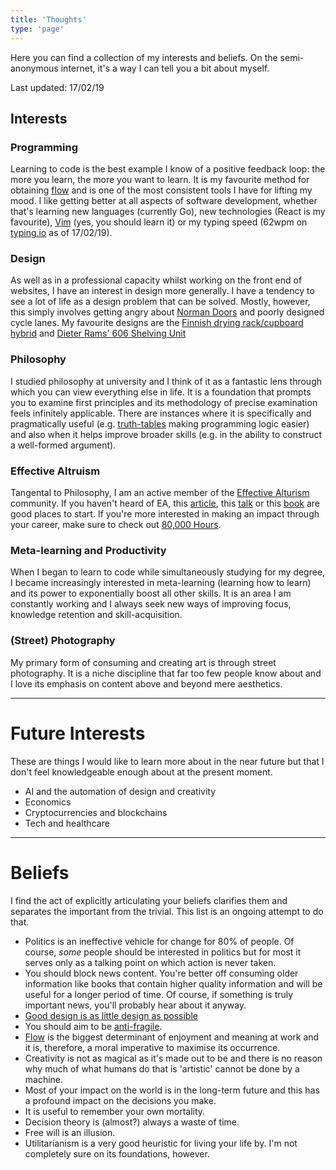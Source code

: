 ```yaml
---
title: 'Thoughts'
type: 'page'
---
```


Here you can find a collection of my interests and beliefs. On the
semi-anonymous internet, it's a way I can tell you a bit about myself.

Last updated: 17/02/19

## Interests

### Programming

Learning to code is the best example I know of a positive feedback
loop: the more you learn, the more you want to learn. It is my
favourite method for obtaining
[flow](https://en.wikipedia.org/wiki/Mihaly_Csikszentmihalyi#Flow) and
is one of the most consistent tools I have for lifting my mood. I like
getting better at all aspects of software development, whether that's
learning new languages (currently Go), new technologies (React is my
favourite), [Vim](https://vim.org) (yes, you should learn it) or my
typing speed (62wpm on [typing.io](https://typing.io) as of 17/02/19).

### Design

As well as in a professional capacity whilst working on the front end
of websites, I have an interest in design more generally. I have a
tendency to see a lot of life as a design problem that can be solved.
Mostly, however, this simply involves getting angry about
[Norman Doors](https://www.youtube.com/watch?v=yY96hTb8WgI) and poorly
designed cycle lanes. My favourite designs are the
[Finnish drying rack/cupboard hybrid](https://99percentinvisible.org/article/finnish-dishes-simple-nordic-design-beats-dishwashers-drying-racks/)
and [Dieter Rams' 606 Shelving Unit](https://www.vitsoe.com/gb/606)

### Philosophy

I studied philosophy at university and I think of it as a fantastic
lens through which you can view everything else in life. It is a
foundation that prompts you to examine first principles and its
methodology of precise examination feels infinitely applicable. There
are instances where it is specifically and pragmatically useful (e.g.
[truth-tables](https://en.wikipedia.org/wiki/Truth_table) making
programming logic easier) and also when it helps improve broader
skills (e.g. in the ability to construct a well-formed argument).

### Effective Altruism

Tangental to Philosophy, I am an active member of the
[Effective Alturism](https://effectivealtruism.org) community. If you
haven't heard of EA, this
[article](https://www.effectivealtruism.org/articles/introduction-to-effective-altruism/),
this
[talk](https://www.ted.com/talks/will_macaskill_how_can_we_do_the_most_good_for_the_world?language=en)
or this
[book](https://www.amazon.co.uk/Doing-Good-Better-Effective-Difference/dp/1592409105)
are good places to start. If you're more interested in making an
impact through your career, make sure to check out
[80,000 Hours](https://80000hours.org/).

### Meta-learning and Productivity

When I began to learn to code while simultaneously studying for my
degree, I became increasingly interested in meta-learning (learning
how to learn) and its power to exponentially boost all other skills.
It is an area I am constantly working and I always seek new ways of
improving focus, knowledge retention and skill-acquisition.

### (Street) Photography

My primary form of consuming and creating art is through street
photography. It is a niche discipline that far too few people know
about and I love its emphasis on content above and beyond mere
aesthetics.

---

# Future Interests

These are things I would like to learn more about in the near future
but that I don't feel knowledgeable enough about at the present
moment.

- AI and the automation of design and creativity
- Economics
- Cryptocurrencies and blockchains
- Tech and healthcare

---

# Beliefs

I find the act of explicitly articulating your beliefs clarifies them
and separates the important from the trivial. This list is an ongoing
attempt to do that.

- Politics is an ineffective vehicle for change for 80% of people. Of
  course, _some_ people should be interested in politics but for most
  it serves only as a talking point on which action is never taken.
- You should block news content. You're better off consuming older
  information like books that contain higher quality information and
  will be useful for a longer period of time. Of course, if something
  is truly important news, you'll probably hear about it anyway.
- [Good design is as little design as possible](https://www.vitsoe.com/gb/about/good-design)
- You should aim to be
  [anti-fragile](https://www.amazon.co.uk/Antifragile-Things-that-Gain-Disorder/dp/0141038225).
- [Flow](https://en.wikipedia.org/wiki/Mihaly_Csikszentmihalyi#Flow)
  is the biggest determinant of enjoyment and meaning at work and it
  is, therefore, a moral imperative to maximise its occurrence.
- Creativity is not as magical as it's made out to be and there is no
  reason why much of what humans do that is 'artistic' cannot be done
  by a machine.
- Most of your impact on the world is in the long-term future and this
  has a profound impact on the decisions you make.
- It is useful to remember your own mortality.
- Decision theory is (almost?) always a waste of time.
- Free will is an illusion.
- Utilitarianism is a very good heuristic for living your life by. I'm
  not completely sure on its foundations, however.
